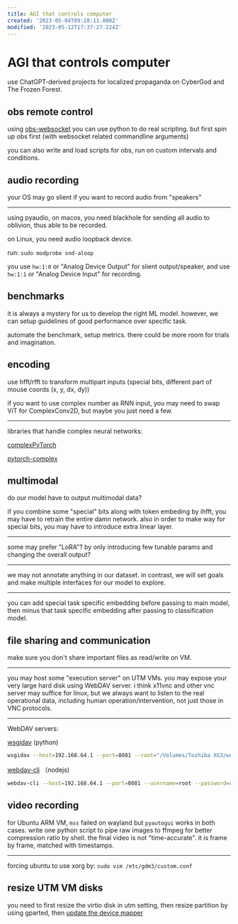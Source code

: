 ```yaml
---
title: AGI that controls computer
created: '2023-05-04T09:28:11.000Z'
modified: '2023-05-12T17:37:27.224Z'
---
```


# AGI that controls computer

use ChatGPT-derived projects for localized propaganda on CyberGod and The Frozen Forest.

## obs remote control

using [obs-websocket](https://github.com/obsproject/obs-websocket) you can use python to do real scripting. but first spin up obs first (with websocket related commandline arguments)

you can also write and load scripts for obs, run on custom intervals and conditions.

## audio recording

your OS may go slient if you want to record audio from "speakers"

----

using pyaudio, on macos, you need blackhole for sending all audio to oblivion, thus able to be recorded.

on Linux, you need audio loopback device.

run: `sudo modprobe snd-aloop`

you use `hw:1:0` or "Analog Device Output" for slient output/speaker, and use `hw:1:1` or "Analog Device Input" for recording.

## benchmarks

it is always a mystery for us to develop the right ML model. however, we can setup guidelines of good performance over specific task.

automate the benchmark, setup metrics. there could be more room for trials and imagination.

## encoding

use hfft/rfft to transform multipart inputs (special bits, different part of mouse coords (x, y, dx, dy))

if you want to use complex number as RNN input, you may need to swap ViT for ComplexConv2D, but maybe you just need a few.

----

libraries that handle complex neural networks:

[complexPyTorch](https://github.com/wavefrontshaping/complexPyTorch)

[pytorch-complex](https://github.com/soumickmj/pytorch-complex)

## multimodal

do our model have to output multimodal data?

if you combine some "special" bits along with token embeding by ihfft, you may have to retrain the entire damn network. also in order to make way for special bits, you may have to introduce extra linear layer.

----

some may prefer "LoRA"? by only introducing few tunable params and changing the overall output?

----

we may not annotate anything in our dataset. in contrast, we will set goals and make multiple interfaces for our model to explore.

----

you can add special task specific embedding before passing to main model, then minus that task specific embedding after passing to classification model.

## file sharing and communication

make sure you don't share important files as read/write on VM.

----

you may host some "execution server" on UTM VMs. you may expose your very large hard disk using WebDAV server. i think x11vnc and other vnc server may suffice for linux, but we always want to listen to the real operational data, including human operation/intervention, not just those in VNC protocols.

----

WebDAV servers:

[wsgidav](https://github.com/mar10/wsgidav) (python)

```bash
wsgidav --host=192.168.64.1 --port=8081 --root="/Volumes/Toshiba XG3/works/agi_computer_control"  --auth=anonymous
```

[webdav-cli](https://github.com/svtslv/webdav-cli) （nodejs)

```bash
webdav-cli --host=192.168.64.1 --port=8081 --username=root --password=root --path="/Volumes/Toshiba XG3/works/agi_computer_control"
```

## video recording

for Ubuntu ARM VM, `mss` failed on wayland but `pyautogui` works in both cases. write one python script to pipe raw images to ffmpeg for better compression ratio by shell. the final video is not "time-accurate". it is frame by frame, matched with timestamps.

----

forcing ubuntu to use xorg by: `sudo vim /etc/gdm3/custom.conf`

## resize UTM VM disks

you need to first resize the virtio disk in utm setting, then resize partition by using gparted, then [update the device mapper](https://www.albertyw.com/note/resizing-ubuntu-utm#:~:text=For%20an%20Ubuntu%20guest%20OS%20running%20a%20default,be%20corrected%20by%20w%20%28rite%29%20warning%20More%20items)
